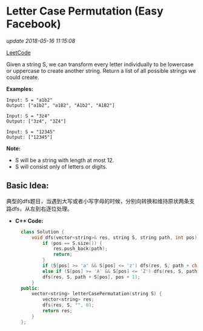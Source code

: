 # Letter Case Permutation \(Easy Facebook\)

_update 2018-05-16 11:15:08_

[LeetCode](https://leetcode.com/problems/letter-case-permutation/description/)

Given a string S, we can transform every letter individually to be lowercase or uppercase to create another string. Return a list of all possible strings we could create.

**Examples:**

```text
Input: S = "a1b2"
Output: ["a1b2", "a1B2", "A1b2", "A1B2"]

Input: S = "3z4"
Output: ["3z4", "3Z4"]

Input: S = "12345"
Output: ["12345"]
```

**Note:**

* S will be a string with length at most 12.
* S will consist only of letters or digits.

## Basic Idea:

典型的dfs题目，当遇到大写或者小写字母的时候，分别向转换和维持原状两条支路dfs，从左到右逐位处理。

* **C++ Code:**

  ```cpp
    class Solution {
        void dfs(vector<string>& res, string S, string path, int pos) {
            if (pos == S.size()) {
                res.push_back(path);
                return;
            }
            if (S[pos] >= 'a' && S[pos] <= 'z') dfs(res, S, path + char(S[pos] - 'a' + 'A'), pos + 1);
            else if (S[pos] >= 'A' && S[pos] <= 'Z') dfs(res, S, path + char(S[pos] - 'A' + 'a'), pos + 1);
            dfs(res, S, path + S[pos], pos + 1);
        }
    public:
        vector<string> letterCasePermutation(string S) {
            vector<string> res;
            dfs(res, S, "", 0);
            return res;
        }
    };
  ```

